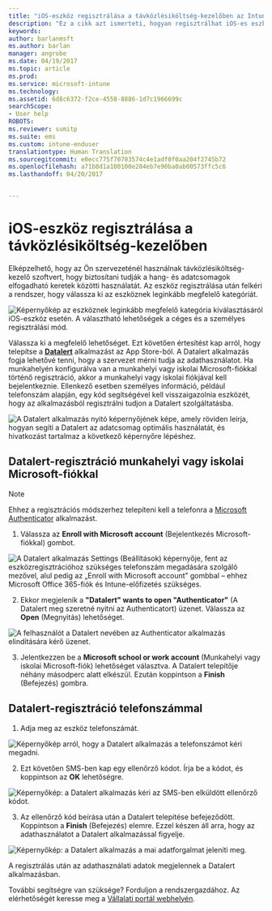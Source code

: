 ```yaml
---
title: "iOS-eszköz regisztrálása a távközlésiköltség-kezelőben az Intune-nal"
description: "Ez a cikk azt ismerteti, hogyan regisztrálhat iOS-es eszközt a távközlésiköltség-kezelőben."
keywords: 
author: barlanmsft
ms.author: barlan
manager: angrobe
ms.date: 04/19/2017
ms.topic: article
ms.prod: 
ms.service: microsoft-intune
ms.technology: 
ms.assetid: 6d8c6372-f2ce-4558-8886-1d7c1966699c
searchScope:
- User help
ROBOTS: 
ms.reviewer: sumitp
ms.suite: ems
ms.custom: intune-enduser
translationtype: Human Translation
ms.sourcegitcommit: e0ecc775f70703574c4e1adf0f0aa204f2745b72
ms.openlocfilehash: a71b8d1a100100e204eb7e90ba0ab00573ffc5c6
ms.lasthandoff: 04/20/2017


---
```


# <a name="enroll-your-ios-device-in-telecom-expense-management"></a>iOS-eszköz regisztrálása a távközlésiköltség-kezelőben

Elképzelhető, hogy az Ön szervezeténél használnak távközlésiköltség-kezelő szoftvert, hogy biztosítani tudják a hang- és adatcsomagok elfogadható keretek közötti használatát. Az eszköz regisztrálása után felkéri a rendszer, hogy válassza ki az eszköznek leginkább megfelelő kategóriát.

  ![Képernyőkép az eszköznek leginkább megfelelő kategória kiválasztásáról iOS-eszköz esetén. A választható lehetőségek a céges és a személyes regisztrálási mód.](./media/ios-enroll-10-tem-select-best-category.png)

Válassza ki a megfelelő lehetőséget. Ezt követően értesítést kap arról, hogy telepítse a [__Datalert__](https://itunes.apple.com/app/datalert/id771029268?mt=8) alkalmazást az App Store-ból. A Datalert alkalmazás fogja lehetővé tenni, hogy a szervezet mérni tudja az adathasználatot. Ha munkahelyén konfigurálva van a munkahelyi vagy iskolai Microsoft-fiókkal történő regisztráció, akkor a munkahelyi vagy iskolai fiókjával kell bejelentkeznie. Ellenkező esetben személyes információ, például telefonszám alapján, egy kód segítségével kell visszaigazolnia eszközét, hogy az alkalmazásból regisztrálni tudjon a Datalert szolgáltatásba.

  ![A Datalert alkalmazás nyitó képernyőjének képe, amely röviden leírja, hogyan segíti a Datalert az adatcsomag optimális használatát, és hivatkozást tartalmaz a következő képernyőre lépéshez.](./media/ios-enroll-11-tem-datalert-setup.png)

## <a name="enroll-into-datalert-using-your-microsoft-work-or-school-account"></a>Datalert-regisztráció munkahelyi vagy iskolai Microsoft-fiókkal

> [!NOTE]
> Ehhez a regisztrációs módszerhez telepíteni kell a telefonra a [Microsoft Authenticator](https://docs.microsoft.com/azure/multi-factor-authentication/end-user/microsoft-authenticator-app-how-to) alkalmazást.

1. Válassza az __Enroll with Microsoft account__ (Bejelentkezés Microsoft-fiókkal) gombot.

  ![A Datalert alkalmazás Settings (Beállítások) képernyője, fent az eszközregisztrációhoz szükséges telefonszám megadására szolgáló mezővel, alul pedig az „Enroll with Microsoft account” gombbal – ehhez Microsoft Office 365-fiók és Intune-előfizetés szükséges.](./media/ios-enroll-11a-tem-datalert-enroll-msft-account.png)

2. Ekkor megjelenik a __"Datalert" wants to open "Authenticator"__ (A Datalert meg szeretné nyitni az Authenticatort) üzenet. Válassza az __Open__ (Megnyitás) lehetőséget.

  ![A felhasználót a Datalert nevében az Authenticator alkalmazás elindítására kérő üzenet.](./media/ios-enroll-11b-tem-datalert-open-authenticator.png)

3. Jelentkezzen be a __Microsoft school or work account__ (Munkahelyi vagy iskolai Microsoft-fiók) lehetőséget választva. A Datalert telepítője néhány másodperc alatt elkészül. Ezután koppintson a __Finish__ (Befejezés) gombra.

## <a name="enroll-into-datalert-using-your-phone-number"></a>Datalert-regisztráció telefonszámmal

1. Adja meg az eszköz telefonszámát.

  ![Képernyőkép arról, hogy a Datalert alkalmazás a telefonszámot kéri megadni.](./media/ios-enroll-12-tem-datalert-phone-number.png)

2. Ezt követően SMS-ben kap egy ellenőrző kódot. Írja be a kódot, és koppintson az __OK__ lehetőségre.

  ![Képernyőkép: a Datalert alkalmazás kéri az SMS-ben elküldött ellenőrző kódot.](./media/ios-enroll-13-tem-datalert-sms.png)

3. Az ellenőrző kód beírása után a Datalert telepítése befejeződött. Koppintson a __Finish__ (Befejezés) elemre. Ezzel készen áll arra, hogy az adathasználatot a Datalert alkalmazással figyelje.

  ![Képernyőkép: a Datalert alkalmazás a mai adatforgalmat jeleníti meg.](./media/ios-enroll-14-tem-datalert-monitoring-active.png)

A regisztrálás után az adathasználati adatok megjelennek a Datalert alkalmazásban.

További segítségre van szüksége? Forduljon a rendszergazdához. Az elérhetőségét keresse meg a [Vállalati portál webhelyén](http://portal.manage.microsoft.com).

